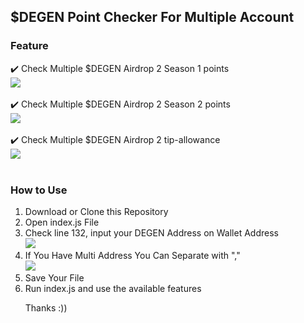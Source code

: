 <body>
  <b><h2>$DEGEN Point Checker For Multiple Account</h2></b>
  <h3>Feature</h3>
  ✔️  Check Multiple $DEGEN Airdrop 2 Season 1 points<br>
  <img src="https://github.com/Andy-Ra/degen-checker/assets/85871151/3e98a695-6ba9-4fa5-99b9-ddad96db2680?&style=flat"><br><br>
  ✔️  Check Multiple $DEGEN Airdrop 2 Season 2 points<br>
  <img src="https://github.com/Andy-Ra/degen-checker/assets/85871151/e56ae115-2d06-4d7d-863a-ba00d8f701c7?&style=flat"><br><br>
  ✔️  Check Multiple $DEGEN Airdrop 2 tip-allowance<br>
  <img src="https://github.com/Andy-Ra/degen-checker/assets/85871151/3dc6ac23-a18f-41df-9b20-e6a6f70e1dc9"?&style=flat"><br><br>

  <h3>How to Use</h3>
  <ol type="1">
  <li>Download or Clone this Repository</li>
  <li>Open index.js File</li>
  <li>Check line 132, input your DEGEN Address on Wallet Address<br>
  <img src="https://github.com/Andy-Ra/degen-checker/assets/85871151/c691cca4-0b8c-482c-ad52-5ba7d38143b8"?&style=flat"></li>
  <li>If You Have Multi Address You Can Separate with ","<br>
  <img src="https://github.com/Andy-Ra/degen-checker/assets/85871151/525deb87-a87a-458d-b6e6-0967af5e6f8e"?&style=flat"></li>
  <li>Save Your File</li>
  <li>Run index.js and use the available features</li>

  Thanks :))
